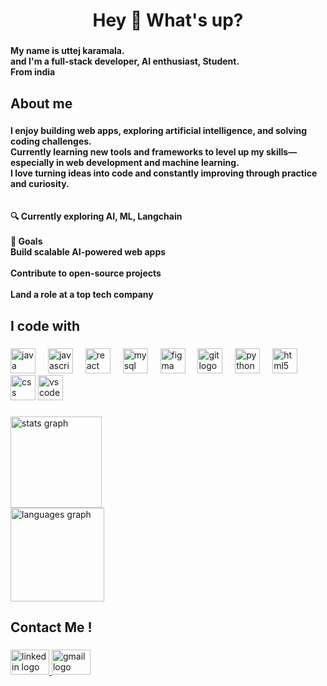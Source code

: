 <h1 align="center">Hey 👋 What's up?</h1>

###

<h4 align="left">My name is uttej karamala.<br> and I'm a full-stack developer, AI enthusiast, Student. <br>From india</h4>

###

<h2 align="left">About me</h2>

###

<h4 align="left">I enjoy building web apps, exploring artificial intelligence, and solving coding challenges.  <br>Currently learning new tools and frameworks to level up my skills—especially in web development and machine learning.  <br>I love turning ideas into code and constantly improving through practice and curiosity.<br><br><br>🔍 Currently exploring AI, ML, Langchain<br><br>🎯 Goals<br>Build scalable AI-powered web apps<br><br>Contribute to open-source projects<br><br>Land a role at a top tech company</h4>

###

<h2 align="left">I code with</h2>

###

<div align="left">
  <img src="https://cdn.jsdelivr.net/gh/devicons/devicon/icons/java/java-original.svg" height="40" alt="java logo"  />
  <img width="12" />
  <img src="https://cdn.jsdelivr.net/gh/devicons/devicon/icons/javascript/javascript-original.svg" height="40" alt="javascript logo"  />
  <img width="12" />
  <img src="https://cdn.jsdelivr.net/gh/devicons/devicon/icons/react/react-original.svg" height="40" alt="react logo"  />
  <img width="12" />
  <img src="https://cdn.jsdelivr.net/gh/devicons/devicon/icons/mysql/mysql-original.svg" height="40" alt="mysql logo"  />
  <img width="12" />
  <img src="https://cdn.jsdelivr.net/gh/devicons/devicon/icons/figma/figma-original.svg" height="40" alt="figma logo"  />
  <img width="12" />
  <img src="https://cdn.jsdelivr.net/gh/devicons/devicon/icons/git/git-original.svg" height="40" alt="git logo"  />
  <img width="12" />
  <img src="https://cdn.jsdelivr.net/gh/devicons/devicon/icons/python/python-original.svg" height="40" alt="python logo"  />
  <img width="12" />
  <img src="https://cdn.jsdelivr.net/gh/devicons/devicon/icons/html5/html5-original.svg" height="40" alt="html5 logo"  />
  <img width="12" />
  <img src="https://cdn.jsdelivr.net/gh/devicons/devicon/icons/css3/css3-original.svg" height="40" alt="css logo"  />
  <img src="https://cdn.jsdelivr.net/gh/devicons/devicon/icons/vscode/vscode-original.svg" height="40" alt="vscode logo"  />
  <img width ="12" />
</div>

###

<div align="left">
  <img src="https://github-readme-stats.vercel.app/api?username=uttejkaramala&hide_title=false&hide_rank=false&show_icons=true&include_all_commits=true&count_private=false&disable_animations=false&theme=rose_pine&locale=en&hide_border=true&order=1" height="146" alt="stats graph" /> <br>
  <img src="https://github-readme-stats.vercel.app/api/top-langs?username=uttejkaramala&locale=en&hide_title=false&layout=compact&card_width=320&langs_count=5&theme=rose_pine&hide_border=false&order=2" height="150" alt="languages graph"  />
</div>

###

<h2 align="left">Contact Me !</h2>

###

<div align="left">
  <a href="www.linkedin.com/in/uttej-karamala" target="_blank">
    <img src="https://raw.githubusercontent.com/maurodesouza/profile-readme-generator/master/src/assets/icons/social/linkedin/default.svg" width="62" height="40" alt="linkedin logo"  />
  </a>
  <a href="karamalauttej@gmail.com" target="_blank">
    <img src="https://raw.githubusercontent.com/maurodesouza/profile-readme-generator/master/src/assets/icons/social/gmail/default.svg" width="62" height="40" alt="gmail logo"  />
  </a>
</div>

###
